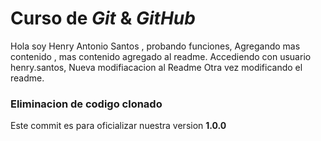 # Curso de _Git_ & _GitHub_

Hola soy Henry Antonio Santos , probando funciones, Agregando mas contenido , mas contenido agregado al readme.
Accediendo con usuario henry.santos, Nueva modifiacacion al Readme
Otra vez modificando el readme.

### Eliminacion de codigo clonado

Este commit es para oficializar nuestra version **1.0.0**
